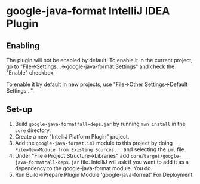 # google-java-format IntelliJ IDEA Plugin

## Enabling

The plugin will not be enabled by default. To enable it in the current project,
go to "File→Settings...→google-java-format Settings" and check the "Enable"
checkbox.

To enable it by default in new projects, use "File→Other Settings→Default
Settings...".

## Set-up

1.  Build `google-java-format*all-deps.jar` by running `mvn install` in the
    `core` directory.
2.  Create a new "IntelliJ Platform Plugin" project.
3.  Add the `google-java-format.iml` module to this project by doing
    `File→New→Module from Existing Sources...` and selecting the `iml` file.
4.  Under "File→Project Structure→Libraries" add
    `core/target/google-java-format*all-deps.jar` file. IntelliJ will ask if you
    want to add it as a dependency to the google-java-format module. You do.
5.  Run Build→Prepare Plugin Module 'google-java-format' For Deployment.
